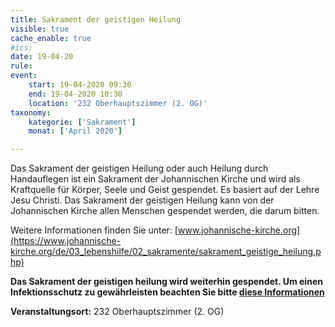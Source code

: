 ```yaml
---
title: Sakrament der geistigen Heilung
visible: true
cache_enable: true
#ics: 
date: 19-04-20
rule: 
event:
	start: 19-04-2020 09:30
	end: 19-04-2020 10:30
	location: '232 Oberhauptszimmer (2. OG)'
taxonomy:
	kategorie: ['Sakrament']
	monat: ['April 2020']

---
```

Das Sakrament der geistigen Heilung oder auch Heilung durch Handauflegen ist ein Sakrament der Johannischen Kirche und wird als Kraftquelle für Körper, Seele und Geist gespendet. Es basiert auf der Lehre Jesu Christi. Das Sakrament der geistigen Heilung kann von der Johannischen Kirche allen Menschen gespendet werden, die darum bitten.

Weitere Informationen finden Sie unter: [www.johannische-kirche.org](https://www.johannische-kirche.org/de/03_lebenshilfe/02_sakramente/sakrament_geistige_heilung.php)

**Das Sakrament der geistigen heilung wird weiterhin gespendet. Um einen Infektionsschutz zu gewährleisten beachten Sie bitte [diese Informationen](https://smh-gemeinden.de/news/informationen-zum-sakrament-der-geistigen-heilung-im-st-michaels-heim)**



**Veranstaltungsort:** 232 Oberhauptszimmer (2. OG)

